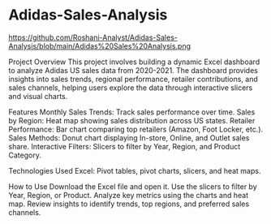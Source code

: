 # Adidas-Sales-Analysis

https://github.com/Roshani-Analyst/Adidas-Sales-Analysis/blob/main/Adidas%20Sales%20Analysis.png

Project Overview
This project involves building a dynamic Excel dashboard to analyze Adidas US sales data from 2020-2021. The dashboard provides insights into sales trends, regional performance, retailer contributions, and sales channels, helping users explore the data through interactive slicers and visual charts.

Features
Monthly Sales Trends: Track sales performance over time.
Sales by Region: Heat map showing sales distribution across US states.
Retailer Performance: Bar chart comparing top retailers (Amazon, Foot Locker, etc.).
Sales Methods: Donut chart displaying In-store, Online, and Outlet sales share.
Interactive Filters: Slicers to filter by Year, Region, and Product Category.

Technologies Used
Excel: Pivot tables, pivot charts, slicers, and heat maps.

How to Use
Download the Excel file and open it.
Use the slicers to filter by Year, Region, or Product.
Analyze key metrics using the charts and heat map.
Review insights to identify trends, top regions, and preferred sales channels.






